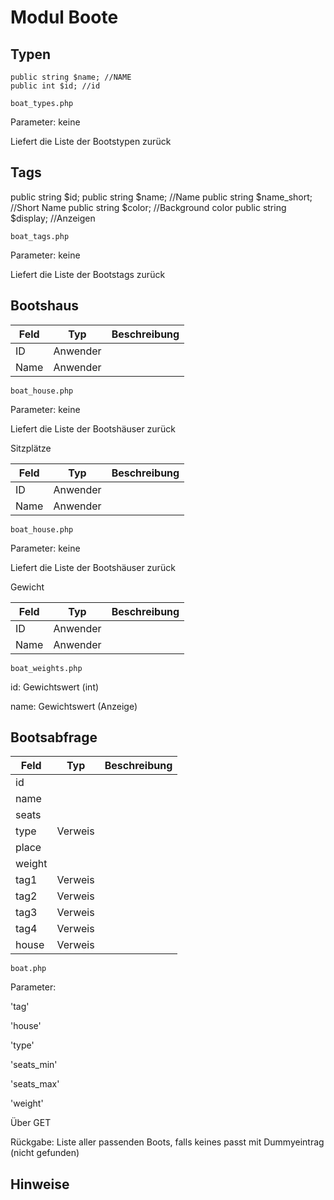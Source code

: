 # Modul Boote



## Typen

```
public string $name; //NAME
public int $id; //id
```

```
boat_types.php
```

Parameter: keine

Liefert die Liste der Bootstypen zurück



## Tags

public string $id;
    public string $name;       //Name
    public string $name_short; //Short Name
    public string $color;      //Background color
    public string $display;     //Anzeigen



```
boat_tags.php
```

Parameter: keine

Liefert die Liste der Bootstags zurück

## Bootshaus

| Feld | Typ      | Beschreibung |
| ---- | -------- | ------------ |
| ID   | Anwender |              |
| Name | Anwender |              |



```
boat_house.php
```

Parameter: keine

Liefert die Liste der Bootshäuser zurück



Sitzplätze

| Feld | Typ      | Beschreibung |
| ---- | -------- | ------------ |
| ID   | Anwender |              |
| Name | Anwender |              |



```
boat_house.php
```

Parameter: keine

Liefert die Liste der Bootshäuser zurück



Gewicht



| Feld | Typ      | Beschreibung |
| ---- | -------- | ------------ |
| ID   | Anwender |              |
| Name | Anwender |              |



```
boat_weights.php
```



id: Gewichtswert (int)

name: Gewichtswert (Anzeige)





## Bootsabfrage

| Feld   | Typ     | Beschreibung |
| ------ | ------- | ------------ |
| id     |         |              |
| name   |         |              |
| seats  |         |              |
| type   | Verweis |              |
| place  |         |              |
| weight |         |              |
| tag1   | Verweis |              |
| tag2   | Verweis |              |
| tag3   | Verweis |              |
| tag4   | Verweis |              |
| house  | Verweis |              |



```
boat.php
```

Parameter:

'tag'

'house'

'type'

'seats_min'

'seats_max'

'weight'

Über GET

Rückgabe: Liste aller passenden Boots, falls keines passt mit Dummyeintrag (nicht gefunden)



## Hinweise



